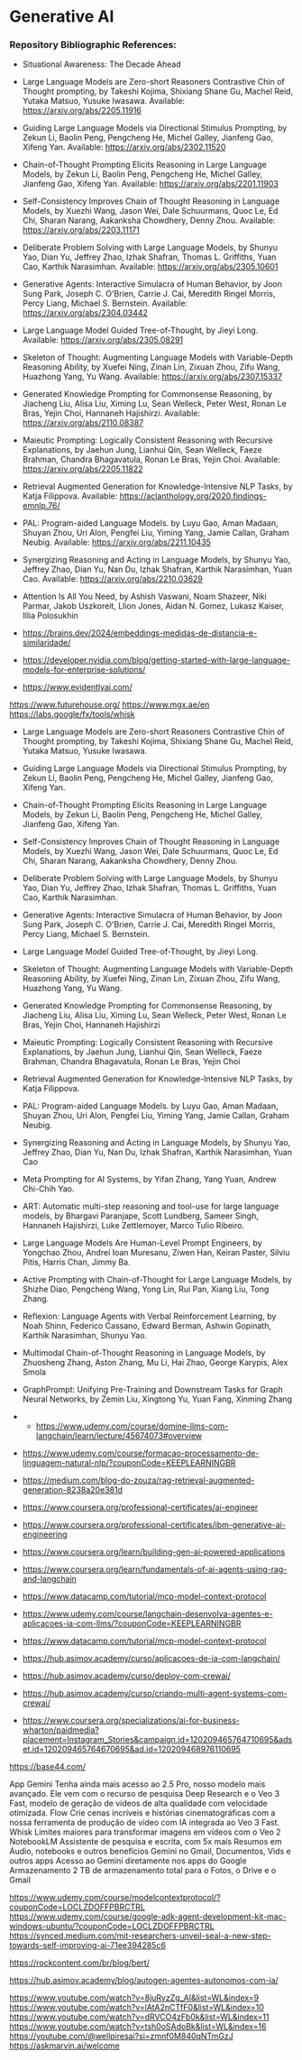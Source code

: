 # Generative AI

### Repository Bibliographic References:
- Situational Awareness: The Decade Ahead

- Large Language Models are Zero-short Reasoners Contrastive Chin of Thought prompting, by Takeshi Kojima, Shixiang Shane Gu, Machel Reid, Yutaka Matsuo, Yusuke Iwasawa. Available: https://arxiv.org/abs/2205.11916

- Guiding Large Language Models via Directional Stimulus Prompting, by Zekun Li, Baolin Peng, Pengcheng He, Michel Galley, Jianfeng Gao, Xifeng Yan. Available: https://arxiv.org/abs/2302.11520

- Chain-of-Thought Prompting Elicits Reasoning in Large Language Models, by Zekun Li, Baolin Peng, Pengcheng He, Michel Galley, Jianfeng Gao, Xifeng Yan. Available: https://arxiv.org/abs/2201.11903

- Self-Consistency Improves Chain of Thought Reasoning in Language Models, by Xuezhi Wang, Jason Wei, Dale Schuurmans, Quoc Le, Ed Chi, Sharan Narang, Aakanksha Chowdhery, Denny Zhou. Available: https://arxiv.org/abs/2203.11171

- Deliberate Problem Solving with Large Language Models, by Shunyu Yao, Dian Yu, Jeffrey Zhao, Izhak Shafran, Thomas L. Griffiths, Yuan Cao, Karthik Narasimhan. Available: https://arxiv.org/abs/2305.10601

- Generative Agents: Interactive Simulacra of Human Behavior, by Joon Sung Park, Joseph C. O'Brien, Carrie J. Cai, Meredith Ringel Morris, Percy Liang, Michael S. Bernstein. Available: https://arxiv.org/abs/2304.03442

- Large Language Model Guided Tree-of-Thought, by Jieyi Long. Available: https://arxiv.org/abs/2305.08291

- Skeleton of Thought: Augmenting Language Models with Variable-Depth Reasoning Ability, by Xuefei Ning, Zinan Lin, Zixuan Zhou, Zifu Wang, Huazhong Yang, Yu Wang. Available: https://arxiv.org/abs/2307.15337

-  Generated Knowledge Prompting for Commonsense Reasoning, by Jiacheng Liu, Alisa Liu, Ximing Lu, Sean Welleck, Peter West, Ronan Le Bras, Yejin Choi, Hannaneh Hajishirzi. Available: https://arxiv.org/abs/2110.08387

- Maieutic Prompting: Logically Consistent Reasoning with Recursive Explanations, by Jaehun Jung, Lianhui Qin, Sean Welleck, Faeze Brahman, Chandra Bhagavatula, Ronan Le Bras, Yejin Choi. Available: https://arxiv.org/abs/2205.11822

- Retrieval Augmented Generation for Knowledge-Intensive NLP Tasks, by Katja Filippova. Available: https://aclanthology.org/2020.findings-emnlp.76/

- PAL: Program-aided Language Models. by Luyu Gao, Aman Madaan, Shuyan Zhou, Uri Alon, Pengfei Liu, Yiming Yang, Jamie Callan, Graham Neubig. Available: https://arxiv.org/abs/2211.10435

- Synergizing Reasoning and Acting in Language Models, by Shunyu Yao, Jeffrey Zhao, Dian Yu, Nan Du, Izhak Shafran, Karthik Narasimhan, Yuan Cao. Available: https://arxiv.org/abs/2210.03629

- Attention Is All You Need, by Ashish Vaswani, Noam Shazeer, Niki Parmar, Jakob Uszkoreit, Llion Jones, Aidan N. Gomez, Lukasz Kaiser, Illia Polosukhin

- https://brains.dev/2024/embeddings-medidas-de-distancia-e-similaridade/

- https://developer.nvidia.com/blog/getting-started-with-large-language-models-for-enterprise-solutions/

- https://www.evidentlyai.com/

https://www.futurehouse.org/
https://www.mgx.ae/en
https://labs.google/fx/tools/whisk

- Large Language Models are Zero-short Reasoners Contrastive Chin of Thought prompting, by Takeshi Kojima, Shixiang Shane Gu, Machel Reid, Yutaka Matsuo, Yusuke Iwasawa. 
- Guiding Large Language Models via Directional Stimulus Prompting, by Zekun Li, Baolin Peng, Pengcheng He, Michel Galley, Jianfeng Gao, Xifeng Yan. 
- Chain-of-Thought Prompting Elicits Reasoning in Large Language Models, by Zekun Li, Baolin Peng, Pengcheng He, Michel Galley, Jianfeng Gao, Xifeng Yan. 
- Self-Consistency Improves Chain of Thought Reasoning in Language Models, by Xuezhi Wang, Jason Wei, Dale Schuurmans, Quoc Le, Ed Chi, Sharan Narang, Aakanksha Chowdhery, Denny Zhou. 
- Deliberate Problem Solving with Large Language Models, by Shunyu Yao, Dian Yu, Jeffrey Zhao, Izhak Shafran, Thomas L. Griffiths, Yuan Cao, Karthik Narasimhan.
- Generative Agents: Interactive Simulacra of Human Behavior, by Joon Sung Park, Joseph C. O'Brien, Carrie J. Cai, Meredith Ringel Morris, Percy Liang, Michael S. Bernstein.
- Large Language Model Guided Tree-of-Thought, by Jieyi Long.
- Skeleton of Thought: Augmenting Language Models with Variable-Depth Reasoning Ability, by Xuefei Ning, Zinan Lin, Zixuan Zhou, Zifu Wang, Huazhong Yang, Yu Wang.
- Generated Knowledge Prompting for Commonsense Reasoning, by Jiacheng Liu, Alisa Liu, Ximing Lu, Sean Welleck, Peter West, Ronan Le Bras, Yejin Choi, Hannaneh Hajishirzi
- Maieutic Prompting: Logically Consistent Reasoning with Recursive Explanations, by Jaehun Jung, Lianhui Qin, Sean Welleck, Faeze Brahman, Chandra Bhagavatula, Ronan Le Bras, Yejin Choi
- Retrieval Augmented Generation for Knowledge-Intensive NLP Tasks, by Katja Filippova. 
- PAL: Program-aided Language Models. by Luyu Gao, Aman Madaan, Shuyan Zhou, Uri Alon, Pengfei Liu, Yiming Yang, Jamie Callan, Graham Neubig.
- Synergizing Reasoning and Acting in Language Models, by Shunyu Yao, Jeffrey Zhao, Dian Yu, Nan Du, Izhak Shafran, Karthik Narasimhan, Yuan Cao
- Meta Prompting for AI Systems, by Yifan Zhang, Yang Yuan, Andrew Chi-Chih Yao.
- ART: Automatic multi-step reasoning and tool-use for large language models, by Bhargavi Paranjape, Scott Lundberg, Sameer Singh, Hannaneh Hajishirzi, Luke Zettlemoyer, Marco Tulio Ribeiro.
- Large Language Models Are Human-Level Prompt Engineers, by Yongchao Zhou, Andrei Ioan Muresanu, Ziwen Han, Keiran Paster, Silviu Pitis, Harris Chan, Jimmy Ba.
- Active Prompting with Chain-of-Thought for Large Language Models, by Shizhe Diao, Pengcheng Wang, Yong Lin, Rui Pan, Xiang Liu, Tong Zhang.
- Reflexion: Language Agents with Verbal Reinforcement Learning, by Noah Shinn, Federico Cassano, Edward Berman, Ashwin Gopinath, Karthik Narasimhan, Shunyu Yao.
- Multimodal Chain-of-Thought Reasoning in Language Models, by Zhuosheng Zhang, Aston Zhang, Mu Li, Hai Zhao, George Karypis, Alex Smola
- GraphPrompt: Unifying Pre-Training and Downstream Tasks for Graph Neural Networks, by Zemin Liu, Xingtong Yu, Yuan Fang, Xinming Zhang

- - https://www.udemy.com/course/domine-llms-com-langchain/learn/lecture/45674073#overview
- https://www.udemy.com/course/formacao-processamento-de-linguagem-natural-nlp/?couponCode=KEEPLEARNINGBR
- https://medium.com/blog-do-zouza/rag-retrieval-augmented-generation-8238a20e381d
- https://www.coursera.org/professional-certificates/ai-engineer 
- https://www.coursera.org/professional-certificates/ibm-generative-ai-engineering
- https://www.coursera.org/learn/building-gen-ai-powered-applications
- https://www.coursera.org/learn/fundamentals-of-ai-agents-using-rag-and-langchain
- https://www.datacamp.com/tutorial/mcp-model-context-protocol 
- https://www.udemy.com/course/langchain-desenvolva-agentes-e-aplicacoes-ia-com-llms/?couponCode=KEEPLEARNINGBR 
- https://www.datacamp.com/tutorial/mcp-model-context-protocol 
- https://hub.asimov.academy/curso/aplicacoes-de-ia-com-langchain/
- https://hub.asimov.academy/curso/deploy-com-crewai/
- https://hub.asimov.academy/curso/criando-multi-agent-systems-com-crewai/
- https://www.coursera.org/specializations/ai-for-business-wharton/paidmedia?placement=Instagram_Stories&campaign.id=120209465764710695&adset.id=120209465764670695&ad.id=120209468976110695

https://base44.com/

App Gemini
Tenha ainda mais acesso ao 2.5 Pro, nosso modelo mais avançado. Ele vem com o recurso de pesquisa Deep Research e o Veo 3 Fast, modelo de geração de vídeos de alta qualidade com velocidade otimizada.
Flow
Crie cenas incríveis e histórias cinematográficas com a nossa ferramenta de produção de vídeo com IA integrada ao Veo 3 Fast.
Whisk
Limites maiores para transformar imagens em vídeos com o Veo 2
NotebookLM
Assistente de pesquisa e escrita, com 5x mais Resumos em Áudio, notebooks e outros benefícios
Gemini no Gmail, Documentos, Vids e outros apps
Acesso ao Gemini diretamente nos apps do Google
Armazenamento
2 TB de armazenamento total para o Fotos, o Drive e o Gmail

https://www.udemy.com/course/modelcontextprotocol/?couponCode=LOCLZDOFFPBRCTRL
https://www.udemy.com/course/google-adk-agent-development-kit-mac-windows-ubuntu/?couponCode=LOCLZDOFFPBRCTRL
https://synced.medium.com/mit-researchers-unveil-seal-a-new-step-towards-self-improving-ai-71ee394285c6

https://rockcontent.com/br/blog/bert/

https://hub.asimov.academy/blog/autogen-agentes-autonomos-com-ia/

https://www.youtube.com/watch?v=8juRvzZg_AI&list=WL&index=9
https://www.youtube.com/watch?v=lAtA2nCTfF0&list=WL&index=10
https://www.youtube.com/watch?v=dRVCO4zFb0k&list=WL&index=11
https://www.youtube.com/watch?v=tsh0oSAdoBk&list=WL&index=16
https://youtube.com/@wellpiresai?si=zmnf0M840qNTmGzJ
https://askmarvin.ai/welcome
